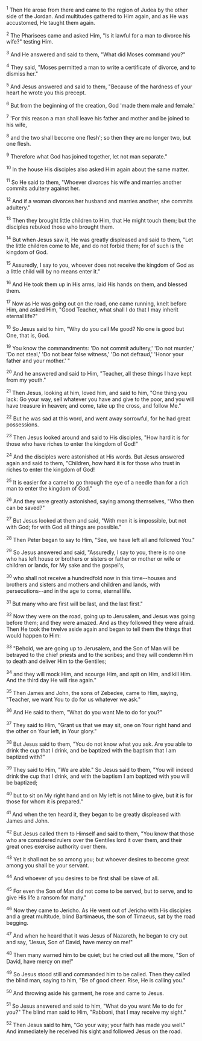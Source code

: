<sup>1</sup> 
Then He arose from there and came to the region of Judea by the other side of the Jordan. And multitudes gathered to Him again, and as He was accustomed, He taught them again. 

<sup>2</sup> 
The Pharisees came and asked Him, "Is it lawful for a man to divorce his wife?" testing Him. 

<sup>3</sup> 
And He answered and said to them, "What did Moses command you?" 

<sup>4</sup> 
They said, "Moses permitted a man to write a certificate of divorce, and to dismiss her." 

<sup>5</sup> 
And Jesus answered and said to them, "Because of the hardness of your heart he wrote you this precept. 

<sup>6</sup> 
But from the beginning of the creation, God 'made them male and female.' 

<sup>7</sup> 
'For this reason a man shall leave his father and mother and be joined to his wife, 

<sup>8</sup> 
and the two shall become one flesh'; so then they are no longer two, but one flesh. 

<sup>9</sup> 
Therefore what God has joined together, let not man separate." 

<sup>10</sup> 
In the house His disciples also asked Him again about the same matter. 

<sup>11</sup> 
So He said to them, "Whoever divorces his wife and marries another commits adultery against her. 

<sup>12</sup> 
And if a woman divorces her husband and marries another, she commits adultery." 

<sup>13</sup> 
Then they brought little children to Him, that He might touch them; but the disciples rebuked those who brought them. 

<sup>14</sup> 
But when Jesus saw it, He was greatly displeased and said to them, "Let the little children come to Me, and do not forbid them; for of such is the kingdom of God. 

<sup>15</sup> 
Assuredly, I say to you, whoever does not receive the kingdom of God as a little child will by no means enter it." 

<sup>16</sup> 
And He took them up in His arms, laid His hands on them, and blessed them.

<sup>17</sup> 
Now as He was going out on the road, one came running, knelt before Him, and asked Him, "Good Teacher, what shall I do that I may inherit eternal life?" 

<sup>18</sup> 
So Jesus said to him, "Why do you call Me good? No one is good but One, that is, God. 

<sup>19</sup> 
You know the commandments: 'Do not commit adultery,' 'Do not murder,' 'Do not steal,' 'Do not bear false witness,' 'Do not defraud,' 'Honor your father and your mother.' " 

<sup>20</sup> 
And he answered and said to Him, "Teacher, all these things I have kept from my youth." 

<sup>21</sup> 
Then Jesus, looking at him, loved him, and said to him, "One thing you lack: Go your way, sell whatever you have and give to the poor, and you will have treasure in heaven; and come, take up the cross, and follow Me." 

<sup>22</sup> 
But he was sad at this word, and went away sorrowful, for he had great possessions.

<sup>23</sup> 
Then Jesus looked around and said to His disciples, "How hard it is for those who have riches to enter the kingdom of God!" 

<sup>24</sup> 
And the disciples were astonished at His words. But Jesus answered again and said to them, "Children, how hard it is for those who trust in riches to enter the kingdom of God! 

<sup>25</sup> 
It is easier for a camel to go through the eye of a needle than for a rich man to enter the kingdom of God." 

<sup>26</sup> 
And they were greatly astonished, saying among themselves, "Who then can be saved?" 

<sup>27</sup> 
But Jesus looked at them and said, "With men it is impossible, but not with God; for with God all things are possible." 

<sup>28</sup> 
Then Peter began to say to Him, "See, we have left all and followed You." 

<sup>29</sup> 
So Jesus answered and said, "Assuredly, I say to you, there is no one who has left house or brothers or sisters or father or mother or wife or children or lands, for My sake and the gospel's, 

<sup>30</sup> 
who shall not receive a hundredfold now in this time--houses and brothers and sisters and mothers and children and lands, with persecutions--and in the age to come, eternal life. 

<sup>31</sup> 
But many who are first will be last, and the last first." 

<sup>32</sup> 
Now they were on the road, going up to Jerusalem, and Jesus was going before them; and they were amazed. And as they followed they were afraid. Then He took the twelve aside again and began to tell them the things that would happen to Him: 

<sup>33</sup> 
"Behold, we are going up to Jerusalem, and the Son of Man will be betrayed to the chief priests and to the scribes; and they will condemn Him to death and deliver Him to the Gentiles; 

<sup>34</sup> 
and they will mock Him, and scourge Him, and spit on Him, and kill Him. And the third day He will rise again." 

<sup>35</sup> 
Then James and John, the sons of Zebedee, came to Him, saying, "Teacher, we want You to do for us whatever we ask." 

<sup>36</sup> 
And He said to them, "What do you want Me to do for you?" 

<sup>37</sup> 
They said to Him, "Grant us that we may sit, one on Your right hand and the other on Your left, in Your glory." 

<sup>38</sup> 
But Jesus said to them, "You do not know what you ask. Are you able to drink the cup that I drink, and be baptized with the baptism that I am baptized with?" 

<sup>39</sup> 
They said to Him, "We are able." So Jesus said to them, "You will indeed drink the cup that I drink, and with the baptism I am baptized with you will be baptized; 

<sup>40</sup> 
but to sit on My right hand and on My left is not Mine to give, but it is for those for whom it is prepared." 

<sup>41</sup> 
And when the ten heard it, they began to be greatly displeased with James and John. 

<sup>42</sup> 
But Jesus called them to Himself and said to them, "You know that those who are considered rulers over the Gentiles lord it over them, and their great ones exercise authority over them. 

<sup>43</sup> 
Yet it shall not be so among you; but whoever desires to become great among you shall be your servant. 

<sup>44</sup> 
And whoever of you desires to be first shall be slave of all. 

<sup>45</sup> 
For even the Son of Man did not come to be served, but to serve, and to give His life a ransom for many." 

<sup>46</sup> 
Now they came to Jericho. As He went out of Jericho with His disciples and a great multitude, blind Bartimaeus, the son of Timaeus, sat by the road begging. 

<sup>47</sup> 
And when he heard that it was Jesus of Nazareth, he began to cry out and say, "Jesus, Son of David, have mercy on me!" 

<sup>48</sup> 
Then many warned him to be quiet; but he cried out all the more, "Son of David, have mercy on me!" 

<sup>49</sup> 
So Jesus stood still and commanded him to be called. Then they called the blind man, saying to him, "Be of good cheer. Rise, He is calling you." 

<sup>50</sup> 
And throwing aside his garment, he rose and came to Jesus. 

<sup>51</sup> 
So Jesus answered and said to him, "What do you want Me to do for you?" The blind man said to Him, "Rabboni, that I may receive my sight." 

<sup>52</sup> 
Then Jesus said to him, "Go your way; your faith has made you well." And immediately he received his sight and followed Jesus on the road.
